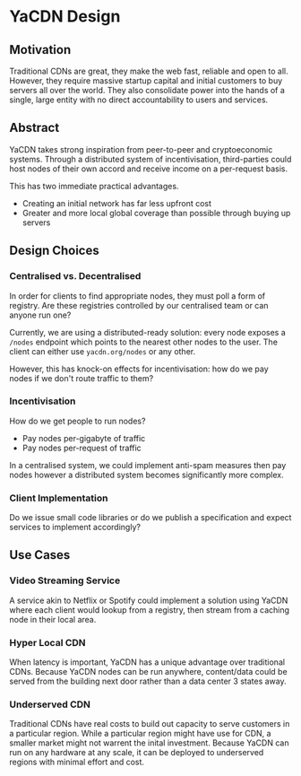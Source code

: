 # YaCDN Design

## Motivation

Traditional CDNs are great, they make the web fast, reliable and open to all. However, they require massive startup capital and initial customers to buy servers all over the world. They also consolidate power into the hands of a single, large entity with no direct accountability to users and services.

## Abstract

YaCDN takes strong inspiration from peer-to-peer and cryptoeconomic systems. Through a distributed system of incentivisation, third-parties could host nodes of their own accord and receive income on a per-request basis.

This has two immediate practical advantages.

* Creating an initial network has far less upfront cost
* Greater and more local global coverage than possible through buying up servers

## Design Choices

### Centralised vs. Decentralised

In order for clients to find appropriate nodes, they must poll a form of registry. Are these registries controlled by our centralised team or can anyone run one?

Currently, we are using a distributed-ready solution: every node exposes a `/nodes` endpoint which points to the nearest other nodes to the user. The client can either use `yacdn.org/nodes` or any other.

However, this has knock-on effects for incentivisation: how do we pay nodes if we don't route traffic to them?

### Incentivisation

How do we get people to run nodes?

* Pay nodes per-gigabyte of traffic
* Pay nodes per-request of traffic

In a centralised system, we could implement anti-spam measures then pay nodes however a distributed system becomes significantly more complex.

### Client Implementation

Do we issue small code libraries or do we publish a specification and expect services to implement accordingly?

## Use Cases

### Video Streaming Service

A service akin to Netflix or Spotify could implement a solution using YaCDN where each client would lookup from a registry, then stream from a caching node in their local area.

### Hyper Local CDN

When latency is important, YaCDN has a unique advantage over traditional CDNs. Because YaCDN nodes can be run anywhere, content/data could be served from the building next door rather than a data center 3 states away.

### Underserved CDN

Traditional CDNs have real costs to build out capacity to serve customers in a particular region. While a particular region might have use for CDN, a smaller market might not warrent the inital investment. Because YaCDN can run on any hardware at any scale, it can be deployed to underserved regions with minimal effort and cost.
